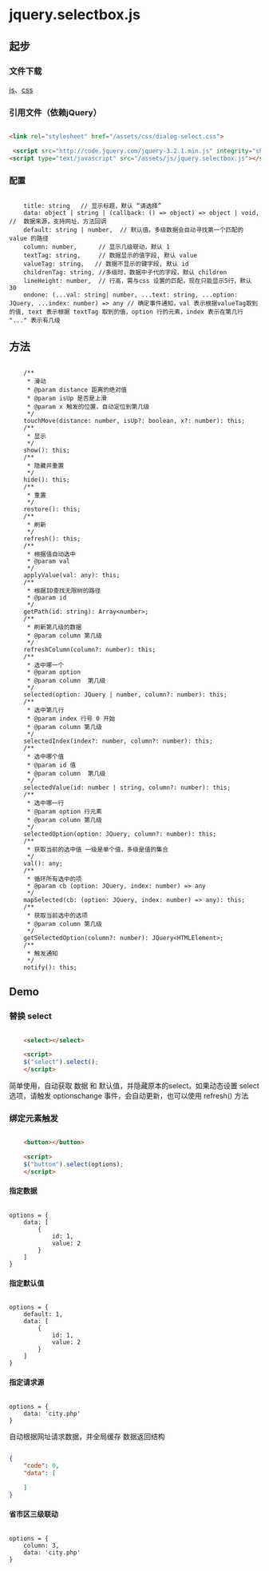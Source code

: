 # jquery.selectbox.js

## 起步

### 文件下载
[js](https://github.com/zx648383079/ZoDream.UI/blob/master/dist/js/jquery.selectbox.js)、[css](https://github.com/zx648383079/ZoDream.UI/blob/master/dist/css/dialog-select.css)

### 引用文件（依赖jQuery）

```HTML

<link rel="stylesheet" href="/assets/css/dialog-select.css">

 <script src="http://code.jquery.com/jquery-3.2.1.min.js" integrity="sha256-hwg4gsxgFZhOsEEamdOYGBf13FyQuiTwlAQgxVSNgt4=" crossorigin="anonymous"></script>  
<script type="text/javascript" src="/assets/js/jquery.selectbox.js"></script>

```

### 配置

```JS

    title: string   // 显示标题，默认 “请选择”
    data: object | string | (callback: () => object) => object | void,     //  数据来源，支持网址、方法回调
    default: string | number,  // 默认值，多级数据会自动寻找第一个匹配的 value 的路径
    column: number,      // 显示几级联动，默认 1
    textTag: string,     // 数据显示的值字段, 默认 value
    valueTag: string,   // 数据不显示的键字段, 默认 id
    childrenTag: string, //多级时，数据中子代的字段，默认 children
    lineHeight: number,  // 行高，需与css 设置的匹配，现在只能显示5行，默认 30
    ondone: (...val: string| number, ...text: string, ...option: JQuery, ...index: number) => any // 确定事件通知，val 表示根据valueTag取到的值, text 表示根据 textTag 取到的值，option 行的元素，index 表示在第几行 "..." 表示有几级

```

## 方法

```JS

    /**
     * 滑动
     * @param distance 距离的绝对值
     * @param isUp 是否是上滑
     * @param x 触发的位置，自动定位到第几级
     */
    touchMove(distance: number, isUp?: boolean, x?: number): this;
    /**
     * 显示
     */
    show(): this;
    /**
     * 隐藏并重置
     */
    hide(): this;
    /**
     * 重置
     */
    restore(): this;
    /**
     * 刷新
     */
    refresh(): this;
    /**
     * 根据值自动选中
     * @param val
     */
    applyValue(val: any): this;
    /**
     * 根据ID查找无限树的路径
     * @param id
     */
    getPath(id: string): Array<number>;
    /**
     * 刷新第几级的数据
     * @param column 第几级
     */
    refreshColumn(column?: number): this;
    /**
     * 选中哪一个
     * @param option
     * @param column  第几级
     */
    selected(option: JQuery | number, column?: number): this;
    /**
     * 选中第几行
     * @param index 行号 0 开始
     * @param column 第几级
     */
    selectedIndex(index?: number, column?: number): this;
    /**
     * 选中哪个值
     * @param id 值
     * @param column  第几级
     */
    selectedValue(id: number | string, column?: number): this;
    /**
     * 选中哪一行
     * @param option 行元素
     * @param column 第几级
     */
    selectedOption(option: JQuery, column?: number): this;
    /**
     * 获取当前的选中值 一级是单个值，多级是值的集合
     */
    val(): any;
    /**
     * 循环所有选中的项
     * @param cb (option: JQuery, index: number) => any
     */
    mapSelected(cb: (option: JQuery, index: number) => any): this;
    /**
     * 获取当前选中的选项
     * @param column 第几级
     */
    getSelectedOption(column?: number): JQuery<HTMLElement>;
    /**
     * 触发通知
     */
    notify(): this;

```

## Demo

### 替换 select

```HTML

    <select></select>

    <script>
    $("select").select();
    </script>

```

简单使用，自动获取 数据 和 默认值，并隐藏原本的select。如果动态设置 select 选项，请触发 optionschange 事件，会自动更新，也可以使用 refresh() 方法

### 绑定元素触发

```HTML

    <button></button>

    <script>
    $("button").select(options);
    </script>

```

#### 指定数据

```JS

options = {
    data: [
        {
            id: 1,
            value: 2
        }
    ]
}

```

#### 指定默认值

```JS

options = {
    default: 1,
    data: [
        {
            id: 1,
            value: 2
        }
    ]
}

```

#### 指定请求源

```JS

options = {
    data: 'city.php'
}

```

自动根据网址请求数据，并全局缓存
数据返回结构

```JSON

{
    "code": 0,
    "data": [

    ]
}

```

#### 省市区三级联动

```JS

options = {
    column: 3,
    data: 'city.php'
}

```

